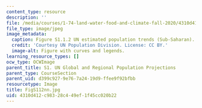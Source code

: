 ```yaml
---
content_type: resource
description: ''
file: /media/courses/1-74-land-water-food-and-climate-fall-2020/4310d412c98328c449ef1f45cc020b22_FigS112nn.jpg
file_type: image/jpeg
image_metadata:
  caption: Figure S1.1.2 UN estimated population trends (Sub-Saharan).
  credit: 'Courtesy UN Population Division. License: CC BY.'
  image-alt: Figure with curves and legends.
learning_resource_types: []
ocw_type: OCWImage
parent_title: S1. UN Global and Regional Population Projections
parent_type: CourseSection
parent_uid: d399c927-9e76-7a24-19d9-ffee9f92bfbb
resourcetype: Image
title: FigS112nn.jpg
uid: 4310d412-c983-28c4-49ef-1f45cc020b22
---
```

